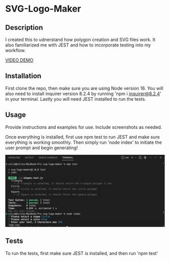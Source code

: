 # SVG-Logo-Maker

## Description

I created this to udnerstand how polygon creation and SVG files work. It also familiarized me with JEST and how to incorporate testing into my workflow.

[VIDEO DEMO](https://drive.google.com/file/d/1LJ_3MIcCVM8VNYxXBZ_NHLwpYtOr7-GC/view?usp=sharing)

## Installation

First clone the repo, then make sure you are using Node version 16. You will also need to install inquirer version 8.2.4 by running 'npm i inquirer@8.2.4' in your terminal. Lastly you will need JEST installed to run the tests.

## Usage

Provide instructions and examples for use. Include screenshots as needed.

Once everything is installed, first use npm test to run JEST and make sure everything is working smoothly. Then simply run 'node index' to initiate the user prompt and begin generating!

![alt text](/svg-logo-maker-screenshot.png)

## Tests

To run the tests, first make sure JEST is installed, and then run 'npm test'